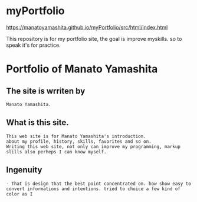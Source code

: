 # myPortfolio

https://manatoyamashita.github.io/myPortfolio/src/html/index.html

This repository is for my portfolio site, the goal is improve myskills. so to speak it's for practice.

# Portfolio of Manato Yamashita

## The site is wrriten by
    Manato Yamashita.

## What is this site.
    This web site is for Manato Yamashita's introduction. 
    about my profile, history, skills, favorites and so on. 
    Writing this web site, not only can improve my programming, markup slills also perheps I can know myself. 

## Ingenuity
    - That is design that the best point concentrated on. how show easy to convert informations and intentions. tried to choice a few kind of color as I 
